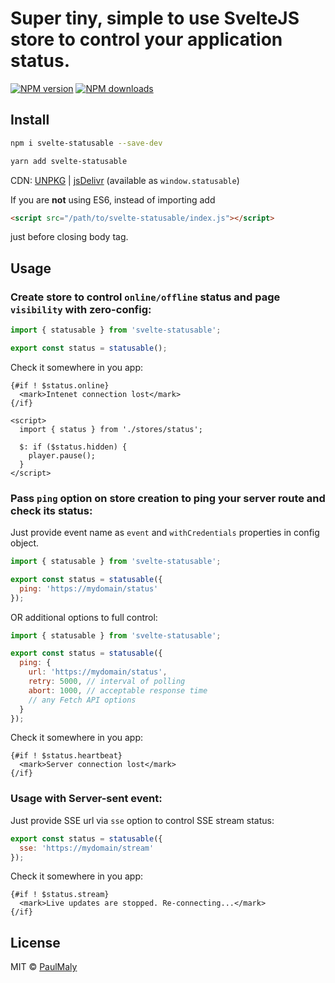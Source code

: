 # Super tiny, simple to use SvelteJS store to control your application status.

[![NPM version](https://img.shields.io/npm/v/svelte-statusable.svg?style=flat)](https://www.npmjs.com/package/svelte-statusable) [![NPM downloads](https://img.shields.io/npm/dm/svelte-statusable.svg?style=flat)](https://www.npmjs.com/package/svelte-statusable)


## Install

```bash
npm i svelte-statusable --save-dev
```

```bash
yarn add svelte-statusable
```

CDN: [UNPKG](https://unpkg.com/svelte-statusable/) | [jsDelivr](https://cdn.jsdelivr.net/npm/svelte-statusable/) (available as `window.statusable`)

If you are **not** using ES6, instead of importing add 

```html
<script src="/path/to/svelte-statusable/index.js"></script>
```

just before closing body tag.

## Usage

### Create store to control `online/offline` status and page `visibility` with zero-config:

```javascript
import { statusable } from 'svelte-statusable';

export const status = statusable();
```

Check it somewhere in you app:

```svelte
{#if ! $status.online}
  <mark>Intenet connection lost</mark>
{/if}

<script>
  import { status } from './stores/status';

  $: if ($status.hidden) {
    player.pause();
  }
</script>
```

### Pass `ping` option on store creation to ping your server route and check its status: 

Just provide event name as `event` and `withCredentials` properties in config object.

```javascript
import { statusable } from 'svelte-statusable';

export const status = statusable({
  ping: 'https://mydomain/status'
});
```

OR additional options to full control:

```javascript
import { statusable } from 'svelte-statusable';

export const status = statusable({
  ping: {
    url: 'https://mydomain/status',
    retry: 5000, // interval of polling
    abort: 1000, // acceptable response time
    // any Fetch API options
  }
});
```

Check it somewhere in you app:

```svelte
{#if ! $status.heartbeat}
  <mark>Server connection lost</mark>
{/if}
```

### Usage with Server-sent event:

Just provide SSE url via `sse` option to control SSE stream status: 

```javascript
export const status = statusable({
  sse: 'https://mydomain/stream'
});
```

Check it somewhere in you app:

```svelte
{#if ! $status.stream}
  <mark>Live updates are stopped. Re-connecting...</mark>
{/if}
```

## License

MIT &copy; [PaulMaly](https://github.com/PaulMaly)
